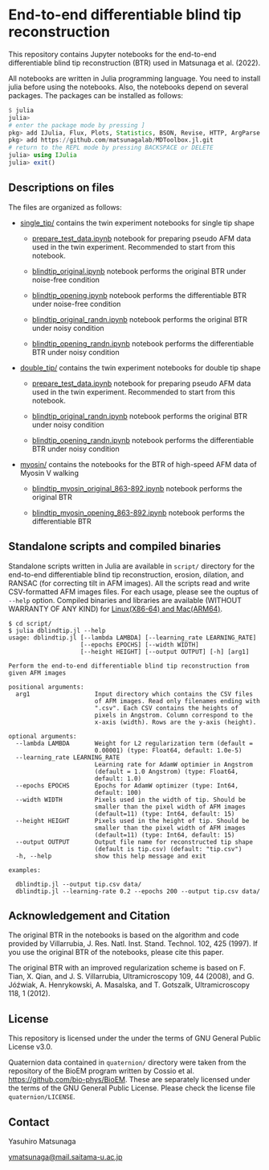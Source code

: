 # End-to-end differentiable blind tip reconstruction

This repository contains Jupyter notebooks for the end-to-end differentiable blind tip reconstruction (BTR) used in Matsunaga et al. (2022). 

All notebooks are written in Julia programming language. You need to install julia before using the notebooks. 
Also, the notebooks depend on several packages. The packages can be installed as follows:

```julia
$ julia
julia> 
# enter the package mode by pressing ]
pkg> add IJulia, Flux, Plots, Statistics, BSON, Revise, HTTP, ArgParse
pkg> add https://github.com/matsunagalab/MDToolbox.jl.git
# return to the REPL mode by pressing BACKSPACE or DELETE
julia> using IJulia
julia> exit()
```

## Descriptions on files

The files are organized as follows:

- [single_tip/](https://github.com/matsunagalab/differentiable_BTR/tree/main/single_tip) contains the twin experiment notebooks for single tip shape

  - [prepare_test_data.ipynb](https://github.com/matsunagalab/differentiable_BTR/blob/main/single_tip/prepare_test_data.ipynb) notebook for preparing pseudo AFM data used in the twin experiment. Recommended to start from this notebook. 

  - [blindtip_original.ipynb](https://github.com/matsunagalab/differentiable_BTR/blob/main/single_tip/blindtip_original.ipynb) notebook performs the original BTR under noise-free condition
 
  - [blindtip_opening.ipynb](https://github.com/matsunagalab/differentiable_BTR/blob/main/single_tip/blindtip_opening.ipynb) notebook performs the differentiable BTR under noise-free condition

  - [blindtip_original_randn.ipynb](https://github.com/matsunagalab/differentiable_BTR/blob/main/single_tip/blindtip_original_randn.ipynb) notebook performs the original BTR under noisy condition
 
  - [blindtip_opening_randn.ipynb](https://github.com/matsunagalab/differentiable_BTR/blob/main/single_tip/blindtip_opening_randn.ipynb) notebook performs the differentiable BTR under noisy condition

- [double_tip/](https://github.com/matsunagalab/differentiable_BTR/tree/main/double_tip) contains the twin experiment notebooks for double tip shape

  - [prepare_test_data.ipynb](https://github.com/matsunagalab/differentiable_BTR/blob/main/double_tip/prepare_test_data.ipynb) notebook for preparing pseudo AFM data used in the twin experiment. Recommended to start from this notebook. 

  - [blindtip_original_randn.ipynb](https://github.com/matsunagalab/differentiable_BTR/blob/main/double_tip/blindtip_original_randn.ipynb) notebook performs the original BTR under noisy condition
 
  - [blindtip_opening_randn.ipynb](https://github.com/matsunagalab/differentiable_BTR/blob/main/double_tip/blindtip_opening_randn.ipynb) notebook performs the differentiable BTR under noisy condition

- [myosin/](https://github.com/matsunagalab/differentiable_BTR/tree/main/myosin) contains the notebooks for the BTR of high-speed AFM data of Myosin V walking

  - [blindtip_myosin_original_863-892.ipynb](https://github.com/matsunagalab/differentiable_BTR/blob/main/myosin/blindtip_myosin_original_863-892.ipynb) notebook performs the original BTR
 
  - [blindtip_myosin_opening_863-892.ipynb](https://github.com/matsunagalab/differentiable_BTR/blob/main/myosin/blindtip_myosin_opening_863-892.ipynb) notebook performs the differentiable BTR
  
## Standalone scripts and compiled binaries

Standalone scripts written in Julia are available in `script/` directory for the end-to-end differentiable blind tip reconstruction, erosion, dilation, and RANSAC (for correcting tilt in AFM images). All the scripts read and write CSV-formatted AFM images files. For each usage, please see the ouptus of `--help` option. Compiled binaries and libraries are available (WITHOUT WARRANTY OF ANY KIND) for [Linux(X86-64) and Mac(ARM64)](https://suitc-my.sharepoint.com/:f:/g/personal/ymatsunaga_mail_saitama-u_ac_jp/EpgcrCt4Wt5Atzr6C4NL2HIBpd9CX_5w_VDQkzfKARDGCg?e=OMGb6n). 

```
$ cd script/
$ julia dblindtip.jl --help
usage: dblindtip.jl [--lambda LAMBDA] [--learning_rate LEARNING_RATE]
                    [--epochs EPOCHS] [--width WIDTH]
                    [--height HEIGHT] [--output OUTPUT] [-h] [arg1]

Perform the end-to-end differentiable blind tip reconstruction from
given AFM images

positional arguments:
  arg1                  Input directory which contains the CSV files
                        of AFM images. Read only filenames ending with
                        ".csv". Each CSV contains the heights of
                        pixels in Angstrom. Column correspond to the
                        x-axis (width). Rows are the y-axis (height).

optional arguments:
  --lambda LAMBDA       Weight for L2 regularization term (default =
                        0.00001) (type: Float64, default: 1.0e-5)
  --learning_rate LEARNING_RATE
                        Learning rate for AdamW optimier in Angstrom
                        (default = 1.0 Angstrom) (type: Float64,
                        default: 1.0)
  --epochs EPOCHS       Epochs for AdamW optimizer (type: Int64,
                        default: 100)
  --width WIDTH         Pixels used in the width of tip. Should be
                        smaller than the pixel width of AFM images
                        (default=11) (type: Int64, default: 15)
  --height HEIGHT       Pixels used in the height of tip. Should be
                        smaller than the pixel width of AFM images
                        (default=11) (type: Int64, default: 15)
  --output OUTPUT       Output file name for reconstructed tip shape
                        (default is tip.csv) (default: "tip.csv")
  -h, --help            show this help message and exit

examples:

  dblindtip.jl --output tip.csv data/
  dblindtip.jl --learning-rate 0.2 --epochs 200 --output tip.csv data/
```

## Acknowledgement and Citation

The original BTR in the notebooks is based on the algorithm and code provided by Villarrubia, J. Res. Natl. Inst. Stand. Technol. 102, 425 (1997). If you use the original BTR of the notebooks, please cite this paper. 

The original BTR with an improved regularization scheme is based on F. Tian, X. Qian, and J. S. Villarrubia, Ultramicroscopy 109, 44 (2008), and G. Jóźwiak, A. Henrykowski, A. Masalska, and T. Gotszalk, Ultramicroscopy 118, 1 (2012).

## License

This repository is licensed under the under the terms of GNU General Public License v3.0. 

Quaternion data contained in `quaternion/` directory were taken from the repository of the BioEM program written by Cossio et al. https://github.com/bio-phys/BioEM. These are separately licensed under the terms of the GNU General Public License. Please check the license file `quaternion/LICENSE`. 
 
## Contact

Yasuhiro Matsunaga

ymatsunaga@mail.saitama-u.ac.jp


